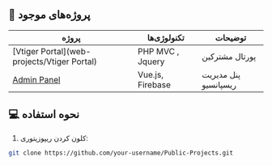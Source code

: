 
## 🌟 پروژه‌های موجود

| پروژه | تکنولوژی‌ها | توضیحات |
|-------|------------|---------|
| [Vtiger Portal](web-projects/Vtiger Portal) | PHP MVC , Jquery | پورتال مشترکین |
| [Admin Panel](web-projects/admin-dashboard) | Vue.js, Firebase | پنل مدیریت ریسپانسیو |

## 💻 نحوه استفاده

1. کلون کردن ریپوزیتوری:
```bash
git clone https://github.com/your-username/Public-Projects.git